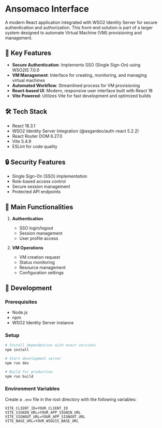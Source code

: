# Ansomaco Interface

A modern React application integrated with WSO2 Identity Server for secure authentication and authorization. This front-end solution is part of a larger system designed to automate Virtual Machine (VM) provisioning and management.

## 🚀 Key Features

- **Secure Authentication**: Implements SSO (Single Sign-On) using WSO2IS 7.0.0
- **VM Management**: Interface for creating, monitoring, and managing virtual machines
- **Automated Workflow**: Streamlined process for VM provisioning
- **React-based UI**: Modern, responsive user interface built with React 18
- **Vite Powered**: Utilizes Vite for fast development and optimized builds

## 🛠️ Tech Stack

- React 18.3.1
- WSO2 Identity Server Integration (@asgardeo/auth-react 5.2.2)
- React Router DOM 6.27.0
- Vite 5.4.9
- ESLint for code quality

## 🔒 Security Features

- Single Sign-On (SSO) implementation
- Role-based access control
- Secure session management
- Protected API endpoints

## 🌟 Main Functionalities

1. **Authentication**
    - SSO login/logout
    - Session management
    - User profile access

2. **VM Operations**
    - VM creation request
    - Status monitoring
    - Resource management
    - Configuration settings

## 🔧 Development

### Prerequisites
- Node.js
- npm
- WSO2 Identity Server instance

### Setup
```bash
# Install dependencies with exact versions
npm install

# Start development server
npm run dev

# Build for production
npm run build
```

### Environment Variables
Create a `.env` file in the root directory with the following variables:
```env
VITE_CLIENT_ID=YOUR_CLIENT_ID
VITE_SIGNIN_URL=YOUR_APP_SIGNIN_URL
VITE_SIGNOUT_URL=YOUR_APP_SIGNOUT_URL
VITE_BASE_URL=YOUR_WSO2IS_BASE_URL
```
